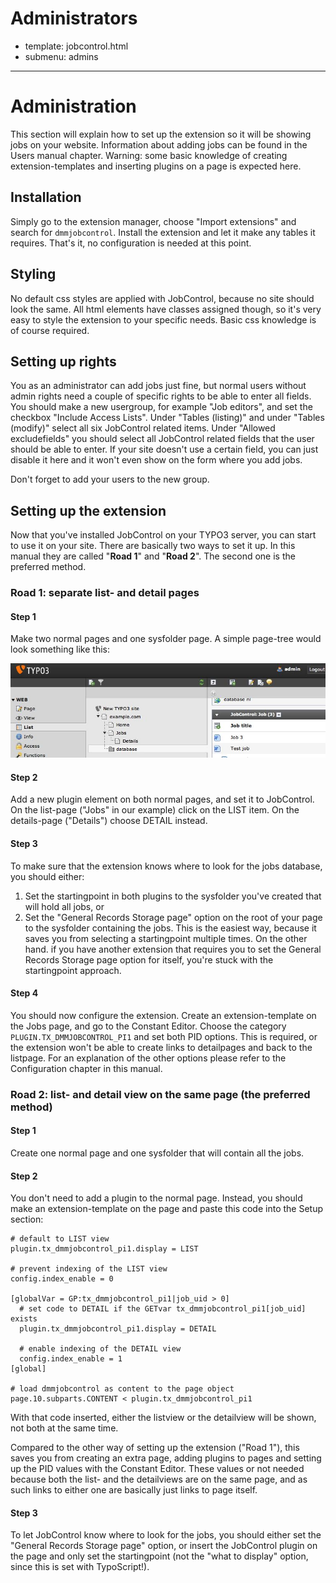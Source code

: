 # Administrators
- template: jobcontrol.html
- submenu: admins
---------------------

# Administration
This section will explain how to set up the extension so it will be showing jobs on your website. Information about adding jobs can be found in the Users manual chapter. Warning: some basic knowledge of creating extension-templates and inserting plugins on a page is expected here.


## Installation
Simply go to the extension manager, choose "Import extensions"  and search for `dmmjobcontrol`. Install the extension and let it make any tables it requires. That's it, no configuration is needed at this point.


## Styling
No default css styles are applied with JobControl, because no site should look the same. All html elements have classes assigned though, so it's very easy to style the extension to your specific needs. Basic css knowledge is of course required.


## Setting up rights
You as an administrator can add jobs just fine, but normal users without admin rights need a couple of specific rights to be able to enter all fields. You should make a new usergroup, for example "Job editors", and set the checkbox "Include Access Lists". Under "Tables (listing)" and under "Tables (modify)" select all six JobControl related items. Under "Allowed excludefields"  you should select all JobControl related fields that the user should be able to enter. If your site doesn't use a certain field, you can just disable it here and it won't even show on the form where you add jobs.

Don't forget to add your users to the new group.


## Setting up the extension
Now that you've installed JobControl on your TYPO3 server, you can start to use it on your site. There are basically two ways to set it up. In this manual they are called "**Road 1**" and "**Road 2**". The second one is the preferred method.

### Road 1: separate list- and detail pages

#### Step 1
Make two normal pages and one sysfolder page. A simple page-tree would look something like this:

![Screenshot](list-module.jpg)

#### Step 2
Add a new plugin element on both normal pages, and set it to JobControl. On the list-page ("Jobs" in our example) click on the LIST item. On the details-page ("Details") choose DETAIL instead.

#### Step 3
To make sure that the extension knows where to look for the jobs database, you should either:

1. Set the startingpoint in both plugins to the sysfolder you've created that will hold all jobs, or
2. Set the "General Records Storage page" option on the root of your page to the sysfolder containing the jobs. This is the easiest way, because it saves you from selecting a startingpoint multiple times. On the other hand. if you have another extension that requires you to set the General Records Storage page option for itself, you're stuck with the startingpoint approach.

#### Step 4
You should now configure the extension. Create an extension-template on the Jobs page, and go to the Constant Editor. Choose the category `PLUGIN.TX_DMMJOBCONTROL_PI1` and set both PID options. This is required, or the extension won't be able to create links to detailpages and back to the listpage. For an explanation of the other options please refer to the Configuration chapter in this manual.


### Road 2: list- and detail view on the same page (the preferred method)

#### Step 1
Create one normal page and one sysfolder that will contain all the jobs.

#### Step 2
You don't need to add a plugin to the normal page. Instead, you should make an extension-template on the page and paste this code into the Setup section:

```text
# default to LIST view
plugin.tx_dmmjobcontrol_pi1.display = LIST

# prevent indexing of the LIST view
config.index_enable = 0

[globalVar = GP:tx_dmmjobcontrol_pi1|job_uid > 0]
  # set code to DETAIL if the GETvar tx_dmmjobcontrol_pi1[job_uid] exists
  plugin.tx_dmmjobcontrol_pi1.display = DETAIL

  # enable indexing of the DETAIL view
  config.index_enable = 1
[global]

# load dmmjobcontrol as content to the page object
page.10.subparts.CONTENT < plugin.tx_dmmjobcontrol_pi1
```

With that code inserted, either the listview or the detailview will be shown, not both at the same time.

Compared to the other way of setting up the extension ("Road 1"), this saves you from creating an extra page, adding plugins to pages and setting up the PID values with the Constant Editor. These values or not needed because both the list- and the detailviews are on the same page, and as such links to either one are basically just links to page itself.

#### Step 3
To let JobControl know where to look for the jobs, you should either set the "General Records Storage page" option, or insert the JobControl plugin on the page and only set the startingpoint (not the "what to display" option, since this is set with TypoScript!).
